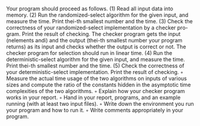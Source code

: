 Your program should proceed as follows.
(1) Read all input data into memory.
(2) Run the randomized-select algorithm for the given input, and measure the time.
Print thei-th smallest number and the time.
(3) Check the correctness of your randomized-select implementation by a checker pro-
gram. Print the result of checking. The checker program gets the input (nelements
andi) and the output (thei-th smallest number your program returns) as its input
and checks whether the output is correct or not. The checker program for selection
should run in linear time.
(4) Run the deterministic-select algorithm for the given input, and measure the time.
Print thei-th smallest number and the time.
(5) Check the correctness of your deterministic-select implementation. Print the result
of checking.
◦ Measure the actual time usage of the two algorithms on inputs of various sizes and
compute the ratio of the constants hidden in the asymptotic time complexities of
the two algorithms.
◦ Explain how your checker program works in your report.
◦ Hand in your report, programs, and an example running (with at least two input
files).
◦ Write down the environment you run your program and how to run it.
◦ Write comments appropriately in your program.
